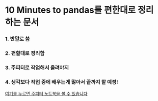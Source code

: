 # 10 Minutes to pandas를 편한대로 정리하는 문서
### 1. 반말로 씀
### 2. 편할대로 정리함
### 3. 주피터로 작업해서 올려야지
### 4. 생각보다 작업 중에 배우는게 많아서 끝까지 할 예정!
[여기를 누르면 주피터 노트북을 볼 수 있습니다](https://github.com/gimys/pandas.10min.B/blob/master/pandas_10minute_summary_kor.ipynb "title")
